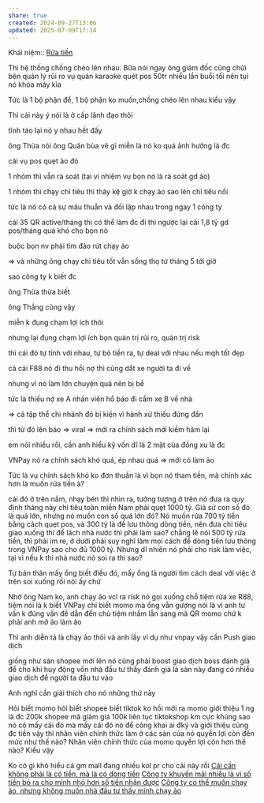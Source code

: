 ```yaml
---
share: true
created: 2024-09-27T13:06
updated: 2025-07-09T17:14
---
```

Khái niệm:: [Rửa tiền](../%CE%9E%20Kh%C3%A1i%20ni%E1%BB%87m/R%E1%BB%ADa%20ti%E1%BB%81n.md)

Thì hệ thống chồng chéo lên nhau. 
Bữa nói ngay ông giám đốc cũng chửi bên quản lý rủi ro vụ quán karaoke quét pos 50tr nhiều lần buổi tối nên tụi nó khóa máy kìa

Tức là 1 bộ phận để, 1 bộ phận ko muốn,chồng chéo lên nhau kiểu vậy

Thì cái này ý nói là ở cấp lãnh đạo thôi

tĩnh táo lại nó y nhau hết đấy

ông Thừa nói ông Quân bùa vẽ gì miễn là nó ko quá ảnh hưởng là đc

cái vụ pos quẹt ảo đó

1 nhóm thì vẫn rà soát (tại vì nhiệm vụ bọn nó là rà soát gd ảo)

1 nhóm thì chạy chỉ tiêu thì thây kệ giờ k chạy ảo sao lên chỉ tiêu nổi

tức là nó có cả sự mâu thuẫn và đối lập nhau trong ngay 1 công ty

cái 35 QR active/tháng thì có thể làm đc đi thì ngược lại cái 1,8 tỷ gd pos/tháng quá khó cho bọn nó

buộc bọn nv phải tìm đáo rút chạy ảo

=> và những ông chạy chỉ tiêu tốt vẫn sống thọ từ tháng 5 tới giờ

sao công ty k biết đc

ông Thừa thừa biết

ông Thắng cũng vậy

miễn k đụng chạm lợi ích thôi

nhưng lại đụng chạm lợi ích bọn quản trị rủi ro, quản trị risk

thì cái đó tự tính với nhau, tự bỏ tiền ra, tự deal với nhau nếu mqh tốt đẹp

cả cái F88 nó đi thu hồi nợ thì cũng dắt xe người ta đi về

nhưng vì nó làm lớn chuyện quá nên bị bể

tức là thiếu nợ xe A nhân viên hổ báo đi cầm xe B về nhà

=> cả tập thể chi nhánh đó bị kiện vì hành xử thiếu đứng đắn

thì từ đó lên báo => viral => mới ra chính sách mới kiềm hãm lại

em nói nhiều rồi, cần anh hiểu kỹ vốn dĩ là 2 mặt của đồng xu là đc

VNPay nó ra chính sách khó quá, ép nhau quá => mới có làm ảo

Tức là vụ chính sách khó ko đơn thuần là vì bọn nó tham tiền, mà chính xác hơn là muốn rửa tiền à?

cái đó ở trên nắm, nhạy bén thì nhìn ra, tưởng tượng ở trên nó đưa ra quy định tháng này chỉ tiêu toàn miền Nam phải quẹt 1000 tỷ. Giả sử con số đó là quá lớn, nhưng nó muốn con số quá lớn đó? Nó muốn rửa 700 tỷ tiền bằng cách quẹt pos, và 300 tỷ là để lưu thông dòng tiền, nên đưa chỉ tiêu giao xuống thì để lách nhà nước thì phải làm sao? chẳng lẽ nói 500 tỷ rửa tiền, thì phải im re, ở dưới phải suy nghĩ làm mọi cách để dòng tiền lưu thông trong VNPay sao cho đủ 1000 tỷ. Nhưng dĩ nhiên nó phải cho risk làm việc, tại vì nếu k thì nhà nước nó soi ra thì sao?

Tự bản thân mấy ổng biết điều đó, mấy ổng là người tìm cách deal với việc ở trên soi xuống rồi nói ấy chứ

Nhớ ông Nam ko, anh chạy ảo vcl ra risk nó gọi xuống chỗ tiệm rửa xe R88, tiệm nói là k biết VNPay chỉ biết momo mà ổng vẫn gượng nói là vì anh tư vấn k đúng vấn đề dẫn đến chủ tiệm nhầm lẫn sang mã QR momo chứ k phải anh mở ảo làm ảo

Thì anh diễn tả là chạy ảo thôi và anh lấy ví dụ như vnpay vậy cần Push giao dịch

giống như sàn shopee mới lên nó cũng phải boost giao dịch boss đánh giá để cho khi huy động vốn nhà đầu tư thấy đánh giá là sàn này đang có nhiều giao dịch để người ta đầu tư vào

Anh nghĩ cần giải thích cho nó những thứ này

Hỏi biết momo hỏi biết shopee biết tiktok ko hồi mới ra momo giới thiệu 1 ng là đc 200k shopee mã giảm giá 100k liên tục tiktokshop km cực khủng sao nó có mấy cái đó mà mấy cái đó nó để công khai ai đký và giới thiệu cũng đc tiền vậy thì nhân viên chính thức làm ở các sàn của nó quyền lợi còn đến mức như thế nào? Nhân viên chính thức của momo quyền lợi còn hơn thế nào? Kiểu vậy

Ko có gì khó hiểu cả gm mall đang nhiều kol pr cho cái này rồi
[Cái cần không phải là có tiền, mà là có dòng tiền](../Ki%E1%BA%BFm%20ti%E1%BB%81n/T%E1%BB%B1%20%C4%91%E1%BA%A7u%20t%C6%B0/C%C3%A1i%20c%E1%BA%A7n%20kh%C3%B4ng%20ph%E1%BA%A3i%20l%C3%A0%20c%C3%B3%20ti%E1%BB%81n,%20m%C3%A0%20l%C3%A0%20c%C3%B3%20d%C3%B2ng%20ti%E1%BB%81n.md)
[Công ty khuyến mãi nhiều là vì số tiền bỏ ra cho mình nhỏ hơn số tiền nhận được](./C%C3%B4ng%20ty%20khuy%E1%BA%BFn%20m%C3%A3i%20nhi%E1%BB%81u%20l%C3%A0%20v%C3%AC%20s%E1%BB%91%20ti%E1%BB%81n%20b%E1%BB%8F%20ra%20cho%20m%C3%ACnh%20nh%E1%BB%8F%20h%C6%A1n%20s%E1%BB%91%20ti%E1%BB%81n%20nh%E1%BA%ADn%20%C4%91%C6%B0%E1%BB%A3c.md)
[Công ty có thể muốn chạy ảo, nhưng không muốn nhà đầu tư thấy mình chạy ảo](../Ki%E1%BA%BFm%20ti%E1%BB%81n/L%C3%A0m%20thu%C3%AA/L%C3%A0m%20k%E1%BA%BFt%20qu%E1%BA%A3%20%E1%BA%A3o/C%C3%B4ng%20ty%20c%C3%B3%20th%E1%BB%83%20mu%E1%BB%91n%20ch%E1%BA%A1y%20%E1%BA%A3o,%20nh%C6%B0ng%20kh%C3%B4ng%20mu%E1%BB%91n%20nh%C3%A0%20%C4%91%E1%BA%A7u%20t%C6%B0%20th%E1%BA%A5y%20m%C3%ACnh%20ch%E1%BA%A1y%20%E1%BA%A3o.md)
